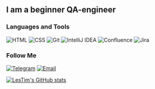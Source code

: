 ## I am a beginner QA-engineer

### Languages and Tools

![HTML](https://img.shields.io/badge/-HTML-32CD32?style=flat&logo=HTML)
![CSS](https://img.shields.io/badge/-CSS-00FFFF?style=flat&logo=CSS)
![Git](https://img.shields.io/badge/-Git-FF7F50?style=flat&logo=Git)
![IntelliJ IDEA](https://img.shields.io/badge/-IntelliJ_IDEA-9932CC?style=flat&logo=IntelliJ_IDEA)
![Confluence](https://img.shields.io/badge/-Confluence-0747a6?style=flat&logo=Confluence)
![Jira](https://img.shields.io/badge/-Jira-205081?style=flat&logo=Jira)

### Follow Me

[![Telegram](https://img.shields.io/badge/-Telegram-000000?style=for-the-badge&logo=Telegram)](https://)
[![Email](https://img.shields.io/badge/-Email-000000?style=for-the-badge&logo=Gmail)](mailto:timofeewa.olesya15@gmail.com)

[![LesTim's GitHub stats](https://github-readme-stats.vercel.app/api?username=LesTim&show_icons=true&theme=tokyonight)](https://github.com/anuraghazra/github-readme-stats)
